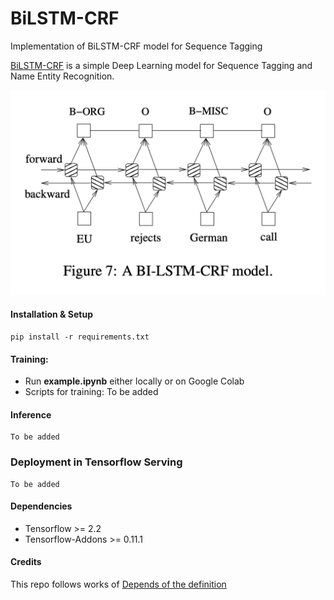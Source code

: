 # BiLSTM-CRF
Implementation of BiLSTM-CRF model for Sequence Tagging

[BiLSTM-CRF](https://arxiv.org/pdf/1508.01991v1.pdf) is a simple Deep Learning model for Sequence Tagging and Name Entity Recognition.

![BiLSTM-CRF Network](./resources/bilstm-crf-network.png)


#### Installation & Setup
```
pip install -r requirements.txt
```

#### Training:
- Run **example.ipynb** either locally or on Google Colab
- Scripts for training: To be added

#### Inference
```
To be added
```

### Deployment in Tensorflow Serving
```
To be added
```

#### Dependencies
* Tensorflow >= 2.2
* Tensorflow-Addons >= 0.11.1

#### Credits
This repo follows works of [Depends of the definition](https://www.depends-on-the-definition.com/sequence-tagging-lstm-crf/)
